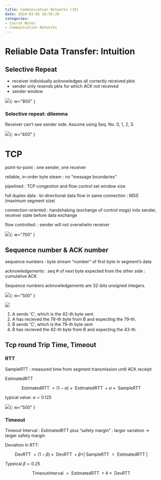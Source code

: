 ```yaml
---
title: Communication Networks (10)
date: 2024-03-05 10:56:29
categories:
- Course Notes
- Communication Networks
---
```


# Reliable Data Transfer: Intuition

## Selective Repeat

- receiver individually acknowledges all correctly received pkts
- sender only resends pkts for which ACK not received
- sender window

<!-- ![](/img/post/communication-networks-10.png){: w="700" } -->

![](/img/post/communication-networks-10-1.png){: w="800" }

### Selective repeat: dilemma

Receiver can’t see sender side. Assume using Seq. No. 0, 1, 2, 3.

![](/img/post/communication-networks-10-2.png){: w="400" }

# TCP

point-to-point
: one sender, one receiver

reliable, in-order byte steam
: no “message boundaries”

pipelined
: TCP congestion and flow control set window size

full duplex data
: bi-directional data flow in same connection
: MSS (maximum segment size)

connection-oriented
: handshaking (exchange of control msgs) inits sender, receiver state before data exchange

flow controlled:
: sender will not overwhelm receiver

![](/img/post/communication-networks-10-3.png){: w="700" }

## Sequence number & ACK number

sequence numbers
: byte stream “number” of first byte in segment’s data

acknowledgements
: seq # of next byte expected from the other side
: cumulative ACK

Sequence numbers acknowledgements are 32-bits unsigned integers.

![](/img/post/communication-networks-10-4.png){: w="500" }

![](/img/post/communication-networks-10-5.png)

1. A sends 'C', which is the 42-th byte sent.
2. A has recieved the 78-th byte from B and expecting the 79-th.
3. B sends 'C', which is the 79-th byte sent
4. B has recieved the 42-th byte from B and expecting the 43-th.

## Tcp round Trip Time, Timeout

### RTT

SampleRTT
: measured time from segment transmission until ACK receipt

EstimatedRTT

$$
\text { EstimatedRTT }=(1-\alpha) \times \text { EstimatedRTT }+\alpha \times \text { SampleRTT }
$$

typical value: $\alpha = 0.125$

![](/img/post/communication-networks-10-6.png){: w="500" }

### Timeout

Timeout Interval
: EstimatedRTT plus “safety margin”
: larger variation $\to$ larger safety margin

Deviation in RTT:

$$
\text { DevRTT }=(1-\beta) \times \text { DevRTT }+\beta \times \vert \text { SampleRTT }=\text { EstimatedRTT } \vert
$$

Typeical $\beta = 0.25$

$$
\text { TimeoutInterval }=\text { EstimatedRTT }+4 \times \text { DevRTT }
$$
